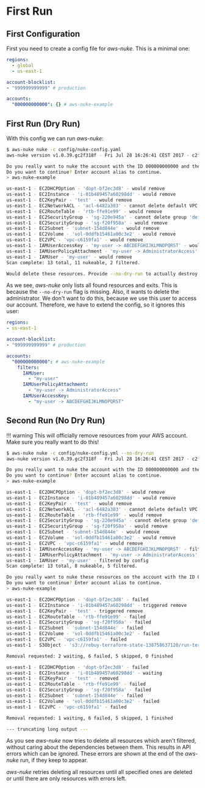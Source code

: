 # First Run

## First Configuration

First you need to create a config file for *aws-nuke*. This is a minimal one:

```yaml
regions:
  - global
  - us-east-1

account-blocklist:
- "999999999999" # production

accounts:
  "000000000000": {} # aws-nuke-example
```

## First Run (Dry Run)

With this config we can run *aws-nuke*:

```bash
$ aws-nuke nuke -c config/nuke-config.yaml
aws-nuke version v1.0.39.gc2f318f - Fri Jul 28 16:26:41 CEST 2017 - c2f318f37b7d2dec0e646da3d4d05ab5296d5bce

Do you really want to nuke the account with the ID 000000000000 and the alias 'aws-nuke-example'?
Do you want to continue? Enter account alias to continue.
> aws-nuke-example

us-east-1 - EC2DHCPOption - 'dopt-bf2ec3d8' - would remove
us-east-1 - EC2Instance - 'i-01b489457a60298dd' - would remove
us-east-1 - EC2KeyPair - 'test' - would remove
us-east-1 - EC2NetworkACL - 'acl-6482a303' - cannot delete default VPC
us-east-1 - EC2RouteTable - 'rtb-ffe91e99' - would remove
us-east-1 - EC2SecurityGroup - 'sg-220e945a' - cannot delete group 'default'
us-east-1 - EC2SecurityGroup - 'sg-f20f958a' - would remove
us-east-1 - EC2Subnet - 'subnet-154d844e' - would remove
us-east-1 - EC2Volume - 'vol-0ddfb15461a00c3e2' - would remove
us-east-1 - EC2VPC - 'vpc-c6159fa1' - would remove
us-east-1 - IAMUserAccessKey - 'my-user -> ABCDEFGHIJKLMNOPQRST' - would remove
us-east-1 - IAMUserPolicyAttachment - 'my-user -> AdministratorAccess' - [UserName: "my-user", PolicyArn: "arn:aws:iam::aws:policy/AdministratorAccess", PolicyName: "AdministratorAccess"] - would remove
us-east-1 - IAMUser - 'my-user' - would remove
Scan complete: 13 total, 11 nukeable, 2 filtered.

Would delete these resources. Provide --no-dry-run to actually destroy resources.
```

As we see, *aws-nuke* only lists all found resources and exits. This is because the `--no-dry-run` flag is missing.
Also, it wants to delete the administrator. We don't want to do this, because we use this user to access our account.
Therefore, we have to extend the config, so it ignores this user:

```yaml
regions:
- us-east-1

account-blocklist:
- "999999999999" # production

accounts:
  "000000000000": # aws-nuke-example
    filters:
      IAMUser:
        - "my-user"
      IAMUserPolicyAttachment:
        - "my-user -> AdministratorAccess"
      IAMUserAccessKey:
        - "my-user -> ABCDEFGHIJKLMNOPQRST"
```

## Second Run (No Dry Run)

!!! warning
This will officially remove resources from your AWS account. Make sure you really want to do this!

```bash
$ aws-nuke nuke -c config/nuke-config.yml --no-dry-run
aws-nuke version v1.0.39.gc2f318f - Fri Jul 28 16:26:41 CEST 2017 - c2f318f37b7d2dec0e646da3d4d05ab5296d5bce

Do you really want to nuke the account with the ID 000000000000 and the alias 'aws-nuke-example'?
Do you want to continue? Enter account alias to continue.
> aws-nuke-example

us-east-1 - EC2DHCPOption - 'dopt-bf2ec3d8' - would remove
us-east-1 - EC2Instance - 'i-01b489457a60298dd' - would remove
us-east-1 - EC2KeyPair - 'test' - would remove
us-east-1 - EC2NetworkACL - 'acl-6482a303' - cannot delete default VPC
us-east-1 - EC2RouteTable - 'rtb-ffe91e99' - would remove
us-east-1 - EC2SecurityGroup - 'sg-220e945a' - cannot delete group 'default'
us-east-1 - EC2SecurityGroup - 'sg-f20f958a' - would remove
us-east-1 - EC2Subnet - 'subnet-154d844e' - would remove
us-east-1 - EC2Volume - 'vol-0ddfb15461a00c3e2' - would remove
us-east-1 - EC2VPC - 'vpc-c6159fa1' - would remove
us-east-1 - IAMUserAccessKey - 'my-user -> ABCDEFGHIJKLMNOPQRST' - filtered by config
us-east-1 - IAMUserPolicyAttachment - 'my-user -> AdministratorAccess' - [UserName: "my-user", PolicyArn: "arn:aws:iam::aws:policy/AdministratorAccess", PolicyName: "AdministratorAccess"] - would remove
us-east-1 - IAMUser - 'my-user' - filtered by config
Scan complete: 13 total, 8 nukeable, 5 filtered.

Do you really want to nuke these resources on the account with the ID 000000000000 and the alias 'aws-nuke-example'?
Do you want to continue? Enter account alias to continue.
> aws-nuke-example

us-east-1 - EC2DHCPOption - 'dopt-bf2ec3d8' - failed
us-east-1 - EC2Instance - 'i-01b489457a60298dd' - triggered remove
us-east-1 - EC2KeyPair - 'test' - triggered remove
us-east-1 - EC2RouteTable - 'rtb-ffe91e99' - failed
us-east-1 - EC2SecurityGroup - 'sg-f20f958a' - failed
us-east-1 - EC2Subnet - 'subnet-154d844e' - failed
us-east-1 - EC2Volume - 'vol-0ddfb15461a00c3e2' - failed
us-east-1 - EC2VPC - 'vpc-c6159fa1' - failed
us-east-1 - S3Object - 's3://rebuy-terraform-state-138758637120/run-terraform.lock' - triggered remove

Removal requested: 2 waiting, 6 failed, 5 skipped, 0 finished

us-east-1 - EC2DHCPOption - 'dopt-bf2ec3d8' - failed
us-east-1 - EC2Instance - 'i-01b489457a60298dd' - waiting
us-east-1 - EC2KeyPair - 'test' - removed
us-east-1 - EC2RouteTable - 'rtb-ffe91e99' - failed
us-east-1 - EC2SecurityGroup - 'sg-f20f958a' - failed
us-east-1 - EC2Subnet - 'subnet-154d844e' - failed
us-east-1 - EC2Volume - 'vol-0ddfb15461a00c3e2' - failed
us-east-1 - EC2VPC - 'vpc-c6159fa1' - failed

Removal requested: 1 waiting, 6 failed, 5 skipped, 1 finished

--- truncating long output ---
```

As you see *aws-nuke* now tries to delete all resources which aren't filtered, without caring about the dependencies
between them. This results in API errors which can be ignored. These errors are shown at the end of the *aws-nuke* run,
if they keep to appear.

*aws-nuke* retries deleting all resources until all specified ones are deleted
or until there are only resources with errors left.

